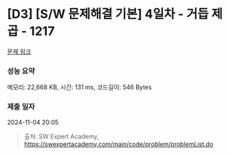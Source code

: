 # [D3] [S/W 문제해결 기본] 4일차 - 거듭 제곱 - 1217 

[문제 링크](https://swexpertacademy.com/main/code/problem/problemDetail.do?contestProbId=AV14dUIaAAUCFAYD) 

### 성능 요약

메모리: 22,668 KB, 시간: 131 ms, 코드길이: 546 Bytes

### 제출 일자

2024-11-04 20:05



> 출처: SW Expert Academy, https://swexpertacademy.com/main/code/problem/problemList.do